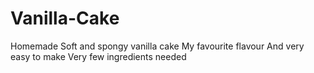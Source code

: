 # Vanilla-Cake
Homemade 
Soft and spongy vanilla cake 
My favourite flavour 
And very easy to make 
Very few ingredients needed 